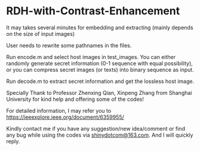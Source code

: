 # RDH-with-Contrast-Enhancement

 It may takes several minutes for embedding and extracting (mainly depends on the size of input images)
 
 User needs to rewrite some pathnames in the files.
 
 Run encode.m and select host images in test_images. You can either randomly generate secret information (0-1 sequence with equal possibility), or you can compress secret images (or texts) into binary sequence as input.
 
 Run decode.m to extract secret information and get the lossless host image.
 
 Specially Thank to Professor Zhenxing Qian, Xinpeng Zhang from Shanghai University for kind help and offering some of the codes!
 
 For detailed information, I may refer you to https://ieeexplore.ieee.org/document/6359955/

  Kindly contact me if you have any suggestion/new idea/comment or find any bug while using the codes via shinydotcom@163.com. And I will   quickly reply.
